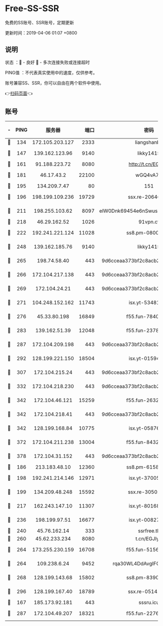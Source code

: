 # Free-SS-SSR

免费的SS账号、SSR账号，定期更新

更新时间：2019-04-06 01:07 +0800

## 说明

状态     ：🙂 - 良好 🙁 - 多次连接失败或连接超时

PING值   ：不代表真实使用中的速度，仅供参考。

账号兼容SS、SSR，你可以自由在两个软件中使用。

👉[扫码页面](https://liesauer.github.io/Free-SS-SSR/)👈

## 账号

|-|PING|服务器|端口|密码|加密方式|区域|
|:----:|:----:|:-----:|-----:|:----:|:----:|:----:|
|🙂|134|172.105.203.127|2333|liangshanbo|chacha20|JP|
|🙂|147|139.162.123.96|9140|likky1415|aes-256-cfb|JP|
|🙂|161|91.188.223.72|8080|http://t.cn/EGJIyrl|rc4-md5|RU|
|🙂|181|46.17.43.2|22100|wGQ4vA7D|aes-256-gcm|RU|
|🙂|195|134.209.7.47|80|151|chacha20|US|
|🙂|196|198.199.109.236|19729|ssx.re-20646999|aes-256-cfb|US|
|🙂|211|198.255.103.62|8097|eIW0Dnk69454e6nSwuspv9DmS201tQ0D|aes-256-cfb|US|
|🙂|218|46.29.162.52|1026|91vpn.cf|rc4-md5|RU|
|🙂|222|192.241.221.124|11028|ss8.pm-08004110|aes-256-cfb|US|
|🙂|248|139.162.185.76|9140|likky1415|aes-256-cfb|DE|
|🙂|265|198.74.58.40|443|9d6cceaa373bf2c8acb22e60b6a58be6|aes-256-cfb|US|
|🙂|266|172.104.217.138|443|9d6cceaa373bf2c8acb22e60b6a58be6|aes-256-cfb|US|
|🙂|269|172.104.24.21|443|9d6cceaa373bf2c8acb22e60b6a58be6|aes-256-cfb|US|
|🙂|271|104.248.152.162|11743|isx.yt-53481002|aes-256-cfb|SG|
|🙂|276|45.33.80.198|16849|f55.fun-78403202|aes-256-cfb|US|
|🙂|283|139.162.51.39|12048|f55.fun-23786440|aes-256-cfb|SG|
|🙂|287|172.104.209.198|443|9d6cceaa373bf2c8acb22e60b6a58be6|aes-256-cfb|US|
|🙂|292|128.199.221.150|18504|isx.yt-01594022|aes-256-cfb|SG|
|🙂|307|172.104.215.24|443|9d6cceaa373bf2c8acb22e60b6a58be6|aes-256-cfb|US|
|🙂|332|172.104.218.230|443|9d6cceaa373bf2c8acb22e60b6a58be6|aes-256-cfb|US|
|🙂|342|172.104.46.121|15259|f55.fun-26327483|aes-256-cfb|SG|
|🙂|342|172.104.218.41|443|9d6cceaa373bf2c8acb22e60b6a58be6|aes-256-cfb|US|
|🙂|342|128.199.168.84|10775|isx.yt-05876249|aes-256-cfb|SG|
|🙂|372|172.104.211.238|13004|f55.fun-84327083|aes-256-cfb|US|
|🙂|378|172.104.31.152|443|9d6cceaa373bf2c8acb22e60b6a58be6|aes-256-cfb|US|
|🙂|186|213.183.48.10|12360|ss8.pm-61585593|rc4-md5|RU|
|🙂|198|192.241.214.146|12971|isx.yt-37005229|aes-256-cfb|US|
|🙂|199|134.209.48.248|15592|ssx.re-30501157|aes-256-cfb|US|
|🙂|217|162.243.147.10|11307|isx.yt-80168249|aes-256-cfb|US|
|🙂|236|198.199.97.51|16677|isx.yt-00827286|aes-256-cfb|US|
|🙂|240|45.76.162.14|333|ssrfree.tk|rc4|SG|
|🙂|260|45.62.233.234|8080|t.cn/EGJIyrl|rc4-md5|CA|
|🙂|264|173.255.230.159|16708|f55.fun-51565775|aes-256-cfb|US|
|🙂|264|109.238.6.24|9452|rqa30WL4DdAvgIFG6Fs3znzTa|aes-256-cfb|FR|
|🙂|268|128.199.143.68|15802|ss8.pm-83903752|aes-256-cfb|SG|
|🙂|296|128.199.167.40|18789|ssx.re-05141157|aes-256-cfb|SG|
|🙁|167|185.173.92.181|443|sssru.icu|rc4-md5|RU|
|🙁|287|172.104.49.207|18321|f55.fun-22761918|aes-256-cfb|SG|
